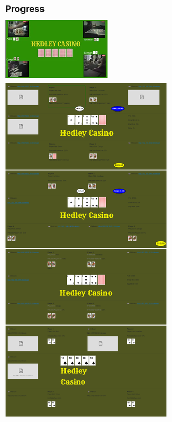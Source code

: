 # Progress

[![Video](../../src/Poker/docs/images/video.png "Video")](https://youtu.be/wJCgOoJmJX0)

![Poker Table](poker-table-4.png "Poker Table (EvaluatePokerHand)")
![Poker Table](poker-table-3.png "Poker Table (Buttons)")
![Poker Table](poker-table-2.png "Poker Table")
![Poker Table](poker-table-1.png "Poker Table")